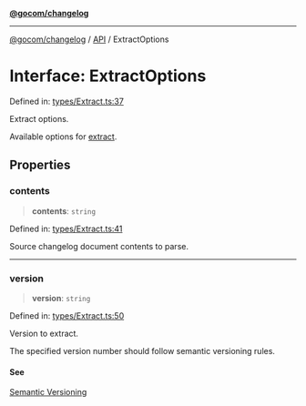 [**@gocom/changelog**](../README.md)

***

[@gocom/changelog](../README.md) / [API](../Public/API.md) / ExtractOptions

# Interface: ExtractOptions

Defined in: [types/Extract.ts:37](https://github.com/gocom/changelog/blob/59f7f4923a29c3284cb63714fbdbd9d86a995375/src/types/Extract.ts#L37)

Extract options.

Available options for [extract](../API/API.extract.md).

## Properties

### contents

> **contents**: `string`

Defined in: [types/Extract.ts:41](https://github.com/gocom/changelog/blob/59f7f4923a29c3284cb63714fbdbd9d86a995375/src/types/Extract.ts#L41)

Source changelog document contents to parse.

***

### version

> **version**: `string`

Defined in: [types/Extract.ts:50](https://github.com/gocom/changelog/blob/59f7f4923a29c3284cb63714fbdbd9d86a995375/src/types/Extract.ts#L50)

Version to extract.

The specified version number should follow semantic versioning rules.

#### See

[Semantic Versioning](https://semver.org/)

